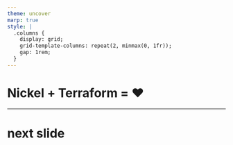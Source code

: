 ```yaml
---
theme: uncover
marp: true
style: |
  .columns {
    display: grid;
    grid-template-columns: repeat(2, minmax(0, 1fr));
    gap: 1rem;
  }
---
```

<!-- _footer: ![image](../src/res/logo_tweag_black_with_description.svg) -->
# Nickel + Terraform = ❤️

---
# next slide
<!--
These should be speaker notes
in many lines
who knows
-->
